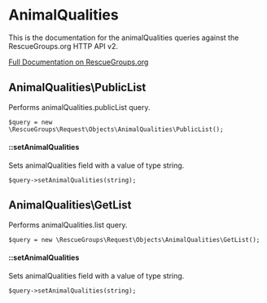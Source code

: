 # AnimalQualities

This is the documentation for the animalQualities queries against the RescueGroups.org HTTP API v2.

[Full Documentation on RescueGroups.org](https://userguide.rescuegroups.org/display/APIDG/Object+definitions#Objectdefinitions-animalQualities)

## AnimalQualities\PublicList

Performs animalQualities.publicList query.

    $query = new \RescueGroups\Request\Objects\AnimalQualities\PublicList();

#### ::setAnimalQualities

Sets animalQualities field with a value of type string.

    $query->setAnimalQualities(string);



## AnimalQualities\GetList

Performs animalQualities.list query.

    $query = new \RescueGroups\Request\Objects\AnimalQualities\GetList();

#### ::setAnimalQualities

Sets animalQualities field with a value of type string.

    $query->setAnimalQualities(string);





